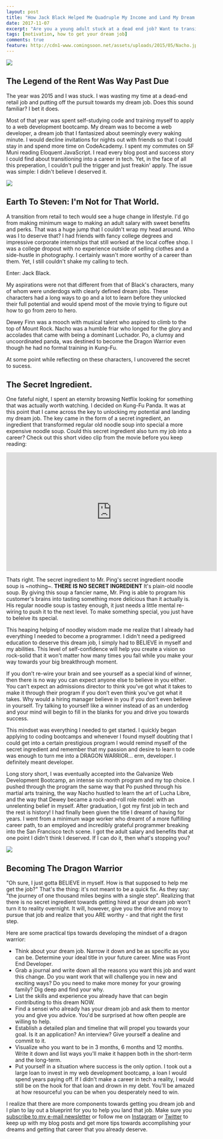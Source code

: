 ```yaml
---
layout: post
title: "How Jack Black Helped Me Quadruple My Income and Land My Dream Job"
date: 2017-11-07
excerpt: "Are you a young adult stuck at a dead end job? Want to transition into your career? Here's one simple way you can make the jump."
tags: [motivation, how to get your dream job]
comments: true
feature: http://cdn1-www.comingsoon.net/assets/uploads/2015/05/Nacho.jpg
---
```


<img src="https://i.pinimg.com/originals/85/d3/43/85d343d2254804e917db97b10cce6e36.gif">

<h2> The Legend of the Rent Was Way Past Due</h2>

The year was 2015 and I was stuck. I was wasting my time at a dead-end retail job and putting off the pursuit towards my dream job. Does this sound familiar? I bet it does. 

Most of that year was spent self-studying code and training myself to apply to a web development bootcamp. My dream was to become a web developer, a dream job that I fantasized about seemingly every waking minute. I would decline invitations for nights out with friends so that I could stay in and spend more time on CodeAcademy. I spent my commutes on SF Muni reading Eloquent JavaScript. I read every blog post and success story I could find about transitioning into a career in tech. Yet, in the face of all this preperation, I couldn't pull the trigger and just freakin' apply. The issue was simple: I didn't believe I deserved it. 


<img src="https://media.giphy.com/media/gGLawDxSqA9GM/giphy.gif">
<h2> Earth To Steven: I'm Not for That World.</h2>
A transition from retail to tech would see a huge change in lifestyle. I'd go from making minimum wage to making an adult salary with sweet benefits and perks. That was a huge jump that I couldn't wrap my head around. Who was I to deserve that? I had friends with fancy college degrees and impressive corporate internships that still worked at the local coffee shop. I was a college dropout with no experience outside of selling clothes and a side-hustle in photography. I certainly wasn't more worthy of a career than them. Yet, I still couldn't shake my calling to tech. 

Enter: Jack Black. 

My aspirations were not that different from that of Black's characters, many of whom were underdogs with clearly defined dream jobs. These characters had a long ways to go and a lot to learn before they unlocked their full potential and would spend most of the movie trying to figure out how to go from zero to hero.

Dewey Finn was a mooch with musical talent who aspired to climb to the top of Mount Rock. 
Nacho was a humble friar who longed for the glory and accolades that came with being a dominant Luchador.
Po, a clumsy and uncoordinated panda, was destined to become the Dragon Warrior even though he had no formal training in Kung-Fu.

At some point while reflecting on these characters, I uncovered the secret to sucess.

<h2> The Secret Ingredient.</h2>

One fateful night, I spent an eternity browsing Netflix looking for something that was actually worth watching. I decided on Kung-Fu Panda. It was at this point that I came across the key to unlocking my potential and landing my dream job. The key came in the form of a secret ingredient, an ingredient that transformed regular old noodle soup into special a more expensive noodle soup. Could this secret ingredient also turn my job into a career?  Check out this short video clip from the movie before you keep reading: 

<iframe width="560" height="315" src="https://www.youtube.com/embed/K7DnFGdqT8c" frameborder="0" allowfullscreen></iframe>

Thats right. The secret ingredient to Mr. Ping's secret ingredient noodle soup is ~nothing~. <strong>THERE IS NO SECRET INGREDIENT</strong> It's plain-old noodle soup. By giving this soup a fancier name, Mr. Ping is able to program his customer's brains into tasting something more delicious than it actually is. His regular noodle soup is tastey enough, it just needs a little mental re-wiring to push it to the next level. To make something special, you just have to beleive its special. 

This heaping helping of noodley wisdom made me realize that I already had everything I needed to become a programmer. I didn't need a pedigreed education to deserve this dream job, I simply had to BELIEVE in myself and my abilities. This level of self-confidence will help you create a vision so rock-solid that it won't matter how many times you fail while you make your way towards your big breakthrough moment.

If you don’t re-wire your brain and see yourself as a special kind of winner, then there is no way you can expect anyone else to believe in you either. You can’t expect an admissions director to think you've got what it takes to make it through their program if you don’t even think you've got what it takes. Why would a hiring manager believe in you if you don’t even believe in yourself.  Try talking to yourself like a winner instead of as an underdog and your mind will begin to fill in the blanks for you and drive you towards success.

This mindset was everything I needed to get started. I quickly began applying to coding bootcamps and whenever I found myself doubting that I could get into a certain prestigious program I would remind myself of the secret ingredient and remember that my passion and desire to learn to code was enough to turn me into a DRAGON WARRIOR... erm, developer. I definitely meant developer.

Long story short, I was eventually accepted into the Galvanize Web Development Bootcamp, an intense six month program and my top choice. I pushed through the program the same way that Po pushed through his martial arts training, the way Nacho hustled to learn the art of Lucha Libre, and the way that Dewey became a rock-and-roll role model: with an unrelenting belief in myself. After graduation, I got my first job in tech and the rest is history! I had finally been given the title I dreamt of having for years. I went from a minimum wage worker who dreamt of a more fulfilling career path, to an employed and incredibly grateful programmer breaking into the San Francisco tech scene. I got the adult salary and benefits that at one point I didn't think I deserved. If I can do it, then what's stopping you?


<img src="https://media.giphy.com/media/nA5AaOLxZ1mWQ/giphy.gif">
<h2>Becoming The Dragon Warrior</h2>
"Oh sure, I just gotta BELIEVE in myself. How is that supposed to help me get the job?" That's the thing: it's not meant to be a quick fix. As they say: "the journey of one thousand miles begins with a single step". Realizing that there is no secret ingredient towards getting hired at your dream job won't turn it to reality overnight. It will, however, give you the drive and moxy to pursue that job and realize that you ARE worthy - and that right the first step. 

Here are some practical tips towards developing the mindset of a dragon warrior:
<ul>
<li> Think about your dream job. Narrow it down and be as specific as you can be. Determine your ideal title in your future career. Mine was Front End Developer.</li>
<li> Grab a journal and write down all the reasons you want this job and want this change. Do you want work that will challenge you in new and exciting ways? Do you need to make more money for your growing family? Dig deep and find your why.</li>
<li> List the skills and experience you already have that can begin contributing to this dream NOW. </li>
<li> Find a sensei who already has your dream job and ask them to mentor you and give you advice. You'd be surprised at how often people are willing to help.</li>
<li> Establish a detailed plan and timeline that will propel you towards your goal. Is it an application? An interview? Give yourself a dealine and commit to it. </li>
<li> Visualize who you want to be in 3 months, 6 months and 12 months. Write it down and list ways you'll make it happen both in the short-term and the long-term. </li>
<li> Put yourself in a situation where success is the only option. I took out a large loan to invest in my web development bootcamp, a loan I would spend years paying off. If I didn't make a career in tech a reality, I would still be on the hook for that loan and drown in my debt.  You'll be amazed at how resourceful you can be when you desperately need to win.</li>
</ul>

I realize that there are more components towards getting you dream job and I plan to lay out a blueprint for you to help you land that job. Make sure you <a href="#mc_embed_signup" target="_blank">subscribe to my e-mail newsletter</a> or follow me on <a href="https://www.instagram.com/luisrochadev/" target="_blank">Instagram</a> or <a href="https://twitter.com/luisrochadev" target="_blank">Twitter</a> to keep up with my blog posts and get more tips towards accomplishing your dreams and getting that career that you already deserve. 